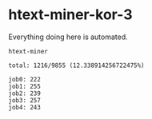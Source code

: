 # htext-miner-kor-3

Everything doing here is automated.

```
htext-miner

total: 1216/9855 (12.338914256722475%)

job0: 222
job1: 255
job2: 239
job3: 257
job4: 243
```
